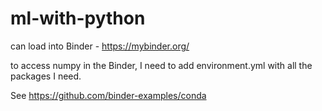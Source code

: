 # ml-with-python

can load into Binder - https://mybinder.org/

to access numpy in the Binder, I need to add environment.yml with all the packages I need.

See https://github.com/binder-examples/conda